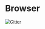 # Browser

[![Gitter](https://badges.gitter.im/Join%20Chat.svg)](https://gitter.im/ctuwuzida/Browser?utm_source=badge&utm_medium=badge&utm_campaign=pr-badge&utm_content=badge)